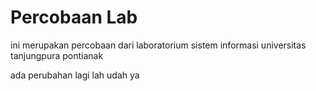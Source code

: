 # Percobaan Lab

ini merupakan percobaan dari laboratorium sistem informasi universitas tanjungpura pontianak

ada perubahan lagi lah udah ya